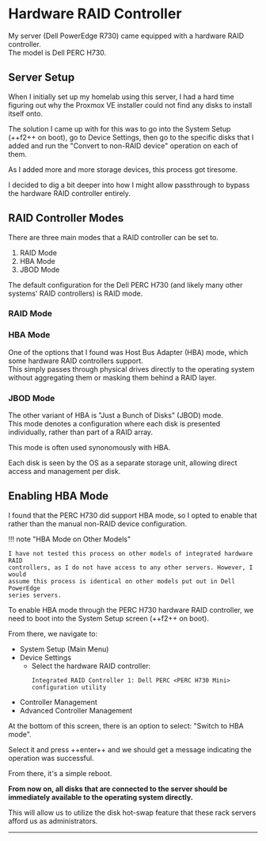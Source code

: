 # Hardware RAID Controller

My server (Dell PowerEdge R730) came equipped with a hardware RAID controller.  
The model is Dell PERC H730. 

## Server Setup

When I initially set up my homelab using this server, I had a hard time
figuring out why the Proxmox VE installer could not find any disks to install
itself onto.  

The solution I came up with for this was to go into the System Setup (++f2++ on
boot), go to Device Settings, then go to the specific disks that I added and
run the "Convert to non-RAID device" operation on each of them.  

As I added more and more storage devices, this process got tiresome.  

I decided to dig a bit deeper into how I might allow passthrough to bypass the
hardware RAID controller entirely.  

## RAID Controller Modes

There are three main modes that a RAID controller can be set to.  

1. RAID Mode
2. HBA Mode
3. JBOD Mode

The default configuration for the Dell PERC H730 (and likely many other
systems' RAID controllers) is RAID mode.  

### RAID Mode

<!-- TODO -->

### HBA Mode

One of the options that I found was Host Bus Adapter (HBA) mode, which some
hardware RAID controllers support.  
This simply passes through physical drives directly to the operating system
without aggregating them or masking them behind a RAID layer.  


### JBOD Mode

The other variant of HBA is "Just a Bunch of Disks" (JBOD) mode.  
This mode denotes a configuration where each disk is presented individually, 
rather than part of a RAID array.  

This mode is often used synonomously with HBA.  

Each disk is seen by the OS as a separate storage unit, allowing direct access
and management per disk.  


## Enabling HBA Mode

I found that the PERC H730 did support HBA mode, so I opted to enable that
rather than the manual non-RAID device configuration.  

!!! note "HBA Mode on Other Models"

    I have not tested this process on other models of integrated hardware RAID
    controllers, as I do not have access to any other servers. However, I would 
    assume this process is identical on other models put out in Dell PowerEdge 
    series servers.  


To enable HBA mode through the PERC H730 hardware RAID controller, we need to
boot into the System Setup screen (++f2++ on boot).  

From there, we navigate to:

- System Setup (Main Menu)
- Device Settings
    - Select the hardware RAID controller:
      ```plaintext
      Integrated RAID Controller 1: Dell PERC <PERC H730 Mini> configuration utility
      ```
- Controller Management
- Advanced Controller Management

At the bottom of this screen, there is an option to select: "Switch to HBA mode".  

Select it and press ++enter++ and we should get a message indicating the
operation was successful.  

From there, it's a simple reboot. 

**From now on, all disks that are connected to the server should be immediately 
available to the operating system directly.**

This will allow us to utilize the disk hot-swap feature that these rack servers
afford us as administrators.  

---

